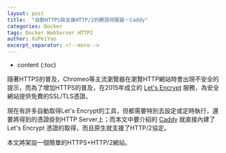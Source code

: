 ```yaml
---
layout: post
title:  "自動HTTPS與支援HTTP/2的網頁伺服器－Caddy"
categories: Docker
tags: Docker WebServer HTTP2
author: XuPeiYao
excerpt_separator: <!--more-->
---
```


- content
{:toc}

隨著HTTPS的普及，Chromeo等主流瀏覽器在瀏覽HTTP網站時會出現不安全的提示，而為了增加HTTPS的普及，在2015年成立的 [Let's Encrypt](https://letsencrypt.org/) 服務，為安全網站提供免費的SSL/TLS憑證。

現在有許多自動取得Let's Encrypt的工具，但都需要特別去設定或定時執行，還要將得到的憑證掛到HTTP Server上；而本文中要介紹的 [Caddy](https://caddyserver.com/) 就直接內建了 Let's Encrypt 憑證的取得，而且原生就支援了HTTP/2協定。

本文將架設一個簡單的HTTPS+HTTP/2網站。

<!--more-->

